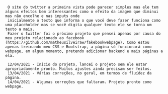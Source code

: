      O site do twitter a primeira vista pode parecer simples mas ele tem alguns efeitos bem interessantes como o efeito da imagem que diminui mas não encolhe e nas inputs onde
     inicialmente o texto que informa o que você deve fazer funciona como uma placeholder mas se você digita qualquer texto ele se torna um texto a mais. 
     Fazer o twitter foi o próximo projeto que pensei apenas por causa do meu projeto relacionado ao facebook (https://github.com/matheusilveiraw/fakebookwebpage). Como estou apenas treinando meu CSS e Bootstrap, a página só funcionará como webpage, em algum momento, pretendo adicionar backend e mais páginas a ela. 
     
     12/04/2021 - Início do projeto, lancei o projeto sem ele estar apropriadamente pronto. Muitos ajustes ainda precisam ser feitos. 
     13/04/2021 - Várias correções, no geral, em termos de fluídez da página. 
     14/04/2021 - Algumas correções que faltaram. Projeto pronto como webpage. 
